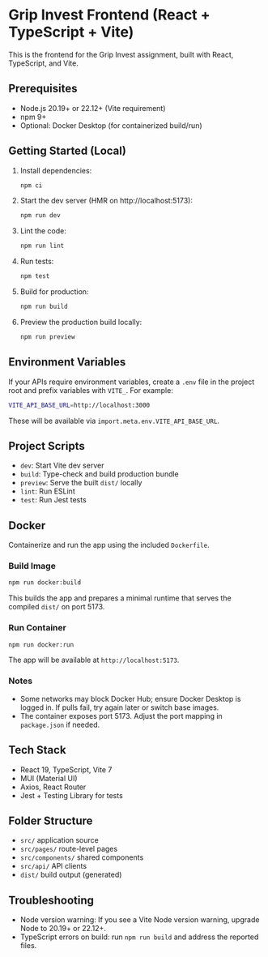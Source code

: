 # Grip Invest Frontend (React + TypeScript + Vite)

This is the frontend for the Grip Invest assignment, built with React, TypeScript, and Vite.

## Prerequisites
- Node.js 20.19+ or 22.12+ (Vite requirement)
- npm 9+
- Optional: Docker Desktop (for containerized build/run)

## Getting Started (Local)
1. Install dependencies:
   ```bash
   npm ci
   ```
2. Start the dev server (HMR on http://localhost:5173):
   ```bash
   npm run dev
   ```
3. Lint the code:
   ```bash
   npm run lint
   ```
4. Run tests:
   ```bash
   npm test
   ```
5. Build for production:
   ```bash
   npm run build
   ```
6. Preview the production build locally:
   ```bash
   npm run preview
   ```

## Environment Variables
If your APIs require environment variables, create a `.env` file in the project root and prefix variables with `VITE_`. For example:
```bash
VITE_API_BASE_URL=http://localhost:3000
```
These will be available via `import.meta.env.VITE_API_BASE_URL`.

## Project Scripts
- `dev`: Start Vite dev server
- `build`: Type-check and build production bundle
- `preview`: Serve the built `dist/` locally
- `lint`: Run ESLint
- `test`: Run Jest tests

## Docker
Containerize and run the app using the included `Dockerfile`.

### Build Image
```bash
npm run docker:build
```
This builds the app and prepares a minimal runtime that serves the compiled `dist/` on port 5173.

### Run Container
```bash
npm run docker:run
```
The app will be available at `http://localhost:5173`.

### Notes
- Some networks may block Docker Hub; ensure Docker Desktop is logged in. If pulls fail, try again later or switch base images.
- The container exposes port 5173. Adjust the port mapping in `package.json` if needed.

## Tech Stack
- React 19, TypeScript, Vite 7
- MUI (Material UI)
- Axios, React Router
- Jest + Testing Library for tests

## Folder Structure
- `src/` application source
- `src/pages/` route-level pages
- `src/components/` shared components
- `src/api/` API clients
- `dist/` build output (generated)

## Troubleshooting
- Node version warning: If you see a Vite Node version warning, upgrade Node to 20.19+ or 22.12+.
- TypeScript errors on build: run `npm run build` and address the reported files.
